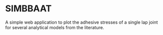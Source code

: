 # SIMBBAAT
A simple web application to plot the adhesive stresses of a single lap joint for several analytical models from the literature.

